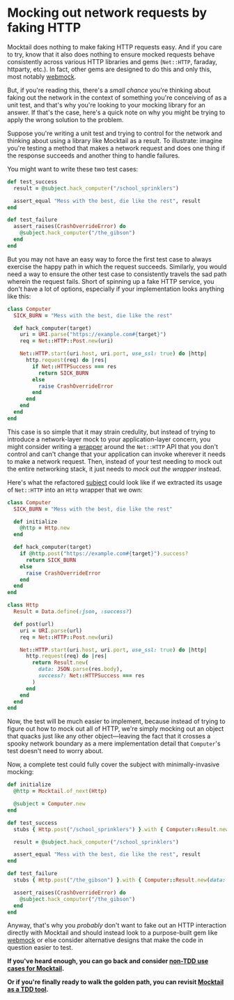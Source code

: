 # Mocking out network requests by faking HTTP

Mocktail does nothing to make faking HTTP requests easy. And if you care to try,
know that it also does nothing to ensure mocked requests behave consistently
across various HTTP libraries and gems (`Net::HTTP`, faraday, httparty, etc.).
In fact, other gems are designed to do this and only this, most notably
[webmock](https://github.com/bblimke/webmock).

But, if you're reading this, there's a _small chance_ you're thinking about
faking out the network in the context of something you're conceiving of as a
unit test, and that's why you're looking to your mocking library for an answer.
If that's the case, here's a quick note on why you might be trying to apply
the wrong solution to the problem.

Suppose you're writing a unit test and trying to control for the network and
thinking about using a library like Mocktail as a result. To illustrate: imagine
you're testing a method that makes a network request and does one thing if the
response succeeds and another thing to handle failures.

You might want to write these two test cases:

```ruby
def test_success
  result = @subject.hack_computer("/school_sprinklers")

  assert_equal "Mess with the best, die like the rest", result
end

def test_failure
  assert_raises(CrashOverrideError) do
    @subject.hack_computer("/the_gibson")
  end
end
```

But you may not have an easy way to force the first test case to always exercise
the happy path in which the request succeeds. Similarly, you would need a way to
ensure the other test case to consistently travels the sad path wherein the
request fails. Short of spinning up a fake HTTP service, you don't have a lot
of options, especially if your implementation looks anything like this:

```ruby
class Computer
  SICK_BURN = "Mess with the best, die like the rest"

  def hack_computer(target)
    uri = URI.parse("https://example.com#{target}")
    req = Net::HTTP::Post.new(uri)

    Net::HTTP.start(uri.host, uri.port, use_ssl: true) do |http|
      http.request(req) do |res|
        if Net::HTTPSuccess === res
          return SICK_BURN
        else
          raise CrashOverrideError
        end
      end
    end
  end
end
```

This case is so simple that it may strain credulity, but instead of trying to
introduce a network-layer mock to your application-layer concern, you might
consider writing a [wrapper](../support/glossary.md#wrapper-object) around the
`Net::HTTP` API that you don't control and can't change that your application
can invoke wherever it needs to make a network request. Then, instead of your
test needing to mock out the entire networking stack, it just needs to _mock out
the wrapper_ instead.

Here's what the refactored [subject](../support/glossary.md#subject-under-test)
could look like if we extracted its usage of `Net::HTTP` into an `Http` wrapper
that we own:

```ruby
class Computer
  SICK_BURN = "Mess with the best, die like the rest"

  def initialize
    @http = Http.new
  end

  def hack_computer(target)
    if @http.post("https://example.com#{target}").success?
      return SICK_BURN
    else
      raise CrashOverrideError
    end
  end
end

class Http
  Result = Data.define(:json, :success?)

  def post(url)
    uri = URI.parse(url)
    req = Net::HTTP::Post.new(uri)

    Net::HTTP.start(uri.host, uri.port, use_ssl: true) do |http|
      http.request(req) do |res|
        return Result.new(
          data: JSON.parse(res.body),
          success?: Net::HTTPSuccess === res
        )
      end
    end
  end
end
```

Now, the test will be much easier to implement, because instead of trying to
figure out how to mock out all of HTTP, we're simply mocking out an object that
quacks just like any other object—leaving the fact that it crosses a spooky
network boundary as a mere implementation detail that `Computer`'s test doesn't
need to worry about.

Now, a complete test could fully cover the subject with minimally-invasive
mocking:

```ruby
def initialize
  @http = Mocktail.of_next(Http)

  @subject = Computer.new
end

def test_success
  stubs { Http.post("/school_sprinklers") }.with { Computer::Result.new(data: nil, success?: true) }

  result = @subject.hack_computer("/school_sprinklers")

  assert_equal "Mess with the best, die like the rest", result
end

def test_failure
  stubs { Http.post("/the_gibson") }.with { Computer::Result.new(data: nil, success?: false) }

  assert_raises(CrashOverrideError) do
    @subject.hack_computer("/the_gibson")
  end
end
```

Anyway, that's why you _probably_ don't want to fake out an HTTP interaction
directly with Mocktail and should instead look to a purpose-built gem like
[webmock](https://github.com/bblimke/webmock) or else consider alternative
designs that make the code in question easier to test.

**If you've heard enough, you can go back and consider [non-TDD use cases for Mocktail](../other_uses.md).**

**Or if you're finally ready to walk the golden path, you can revisit [Mocktail as a TDD tool](../tdd.md).**
